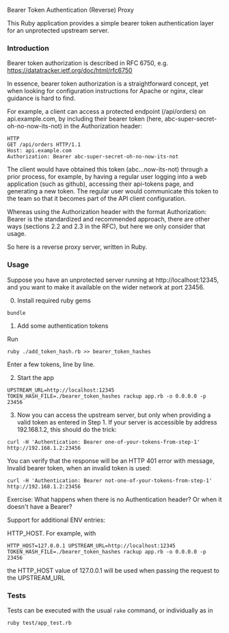 Bearer Token Authentication (Reverse) Proxy

This Ruby application provides a simple bearer token authentication
layer for an unprotected upstream server.

### Introduction

Bearer token authorization is described in RFC 6750, e.g. https://datatracker.ietf.org/doc/html/rfc6750

In essence, bearer token authorization is a straightforward concept,
yet when looking for configuration instructions for Apache or nginx,
clear guidance is hard to find.

For example, a client can access a protected endpoint (/api/orders)
on api.example.com, by including their bearer token (here,
abc-super-secret-oh-no-now-its-not) in the Authorization header:


```
HTTP
GET /api/orders HTTP/1.1
Host: api.example.com
Authorization: Bearer abc-super-secret-oh-no-now-its-not
```

The client would have obtained this token (abc...now-its-not) through
a prior process, for example, by having a regular user logging into
a web application (such as github), accessing their api-tokens page,
and generating a new token. The regular user would communicate this token
to the team so that it becomes part of the API client configuration.

Whereas using the Authorization header with the format Authorization:
Bearer <token> is the standardized and recommended approach, there are
other ways (sections 2.2 and 2.3 in the RFC), but here we only consider that usage.

So here is a reverse proxy server, written in Ruby.

### Usage

Suppose you have an unprotected server running at http://localhost:12345,
and you want to make it available on the wider network at port 23456.

0. Install required ruby gems

```
bundle
```

1. Add some authentication tokens

Run 

```
ruby ./add_token_hash.rb >> bearer_token_hashes
```

Enter a few tokens, line by line.

2. Start the app

```
UPSTREAM_URL=http://localhost:12345 TOKEN_HASH_FILE=./bearer_token_hashes rackup app.rb -o 0.0.0.0 -p 23456
```

3. Now you can access the upstream server, but only when providing a valid token as entered in Step 1.
If your server is accessible by address 192.168.1.2, this should do the trick:

```
curl -H 'Authentication: Bearer one-of-your-tokens-from-step-1' http://192.168.1.2:23456
```

You can verify that the response will be an HTTP 401 error with message,
Invalid bearer token, when an invalid token is used:


```
curl -H 'Authentication: Bearer not-one-of-your-tokens-from-step-1' http://192.168.1.2:23456
```

Exercise: What happens when there is no Authentication header? Or when it doesn't have a Bearer?


Support for additional ENV entries:

HTTP_HOST. For example, with
```
HTTP_HOST=127.0.0.1 UPSTREAM_URL=http://localhost:12345 TOKEN_HASH_FILE=./bearer_token_hashes rackup app.rb -o 0.0.0.0 -p 23456
```

the HTTP_HOST value of 127.0.0.1 will be used when passing the request to the UPSTREAM_URL

### Tests
Tests can be executed with the usual ```rake``` command, or individually as in 
```
ruby test/app_test.rb
```
